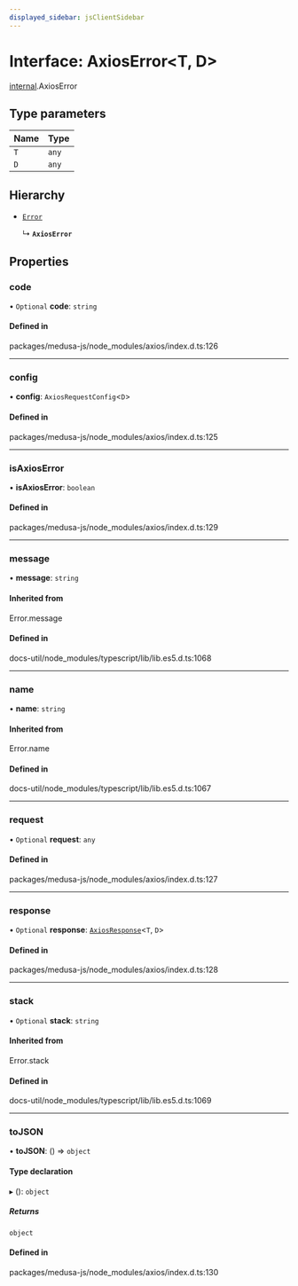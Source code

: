```yaml
---
displayed_sidebar: jsClientSidebar
---
```


# Interface: AxiosError<T, D\>

[internal](../modules/internal-12.md).AxiosError

## Type parameters

| Name | Type |
| :------ | :------ |
| `T` | `any` |
| `D` | `any` |

## Hierarchy

- [`Error`](../modules/internal-8.md#error)

  ↳ **`AxiosError`**

## Properties

### code

• `Optional` **code**: `string`

#### Defined in

packages/medusa-js/node_modules/axios/index.d.ts:126

___

### config

• **config**: `AxiosRequestConfig`<`D`\>

#### Defined in

packages/medusa-js/node_modules/axios/index.d.ts:125

___

### isAxiosError

• **isAxiosError**: `boolean`

#### Defined in

packages/medusa-js/node_modules/axios/index.d.ts:129

___

### message

• **message**: `string`

#### Inherited from

Error.message

#### Defined in

docs-util/node_modules/typescript/lib/lib.es5.d.ts:1068

___

### name

• **name**: `string`

#### Inherited from

Error.name

#### Defined in

docs-util/node_modules/typescript/lib/lib.es5.d.ts:1067

___

### request

• `Optional` **request**: `any`

#### Defined in

packages/medusa-js/node_modules/axios/index.d.ts:127

___

### response

• `Optional` **response**: [`AxiosResponse`](internal-12.AxiosResponse.md)<`T`, `D`\>

#### Defined in

packages/medusa-js/node_modules/axios/index.d.ts:128

___

### stack

• `Optional` **stack**: `string`

#### Inherited from

Error.stack

#### Defined in

docs-util/node_modules/typescript/lib/lib.es5.d.ts:1069

___

### toJSON

• **toJSON**: () => `object`

#### Type declaration

▸ (): `object`

##### Returns

`object`

#### Defined in

packages/medusa-js/node_modules/axios/index.d.ts:130
